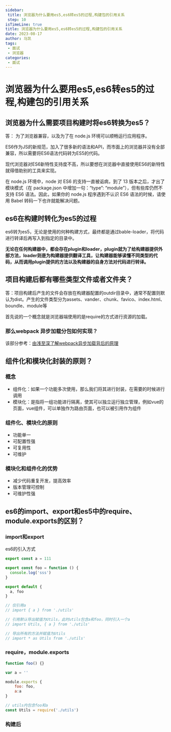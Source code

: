 ```yaml
---
sidebar:
 title: 浏览器为什么要用es5,es6转es5的过程,构建包的引用关系
 step: 10
isTimeLine: true
title: 浏览器为什么要用es5,es6转es5的过程,构建包的引用关系
date: 2023-08-17
author: 马凯
tags:
 - 面试
 - 浏览器
categories:
 - 面试
---
```


# 浏览器为什么要用es5,es6转es5的过程,构建包的引用关系

## 浏览器为什么需要项目构建时将es6转换为es5？

答： 为了浏览器兼容，以及为了在 node.js 环境可以顺畅运行应用程序。

ES6作为JS的新规范，加入了很多新的语法和API，而市面上的浏览器并没有全部兼容，所以需要将ES6语法代码转为ES5的代码。

现代浏览器对ES6新特性支持度不高，所以要想在浏览器中直接使用ES6的新特性就得借助别的工具来实现。

在 node.js 环境中，node 对 ES6 的支持一直被诟病，到了 13 版本之后，才出了模块模式（在 package.json 中增加一句：“type”: “module”），但有些库仍然不支持 ES6 语法。因此，如果你的 node.js 程序遇到不认识 ES6 语法的时候，请使用 Babel 转码一下也许就能解决问题。


## es6在构建时转化为es5的过程

es6转为es5，无论是使用的何种构建方式，最终都是通过bable-loader，将代码进行转译后再写入到指定的目录中。

**无论在任何构建器中，都会存在plugin和loader，plugin就为了给构建器提供外部方法，loader则是为构建器提供翻译工具，让构建器能够读懂不同类型的代码，从而调用plugin提供的方法以及构建器的自身方法对代码进行转译。**


## 项目构建后都有哪些类型文件或者文件夹？

答：项目构建后产生的文件会存放在构建器配置的outdir目录中，通常不配置则默认为dist。产生的文件类型分为assets、vander、chunk、favico、index.html、boundle、module等

首先说的一个概念就是浏览器端使用的是require的方式进行资源的加载。

### 那么webpack 异步加载分包如何实现？

该部分参考：[由浅至深了解webpack异步加载背后的原理](https://zhuanlan.zhihu.com/p/100459699)

## 组件化和模块化封装的原则？

### 概念

* 组件化：如果一个功能多次使用，那么我们将其进行封装，在需要的时候进行调用
* 模块化：是指将一组功能进行隔离，使其可以独立运行独立管理，例如vue的页面，vue组件，可以单独作为路由页面，也可以被引用作为组件

### 组件化、模块化的原则

* 功能单一
* 可配置性强
* 可复用性
* 可维护


### 模块化和组件化的优势

* 减少代码重复开发，提高效率
* 版本管理可控制
* 可维护性强


## es6的import、export和es5中的require、module.exports的区别？

### import和export

es6的引入方式
```ts
export const a = 111

export const foo = function () {
  console.log('sss')
}

export default {
  a, foo
}
```

```ts
// 仅引用a
// import { a } from './utils'

// 引用默认导出赋值为Utils，此时utils包含a和foo，同时引入一个a
// import Utils, { a } from './utils'

// 导出所有的方法并赋值为Utils
// import * as Utils from './utils'
```


### require，module.exports

```js
function foo() {}

var a = ''

module.exports {
    foo: foo,
    a:a
}

```

```js
// utils内包含foo和a
const Utils = require('./utils')
```

### 构建后


